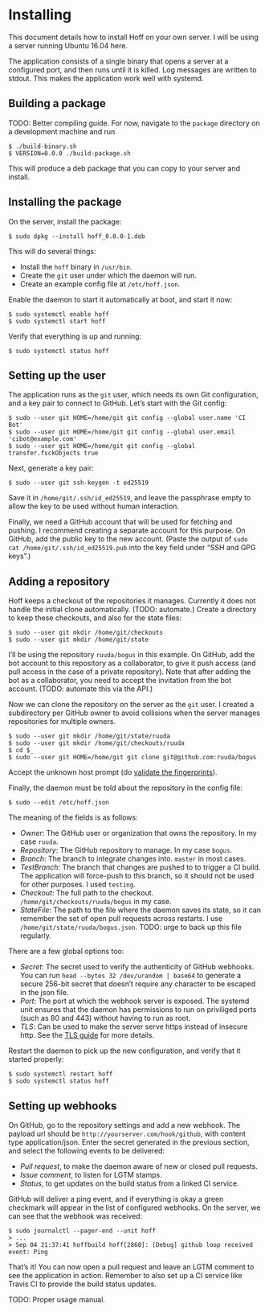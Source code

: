 # Installing

This document details how to install Hoff on your own server. I will be using
a server running Ubuntu 16.04 here.

The application consists of a single binary that opens a server at a configured
port, and then runs until it is killed. Log messages are written to stdout. This
makes the application work well with systemd.

## Building a package

TODO: Better compiling guide. For now, navigate to the `package` directory on
a development machine and run

    $ ./build-binary.sh
    $ VERSION=0.0.0 ./build-package.sh

This will produce a deb package that you can copy to your server and install.

## Installing the package

On the server, install the package:

    $ sudo dpkg --install hoff_0.0.0-1.deb

This will do several things:

 * Install the `hoff` binary in `/usr/bin`.
 * Create the `git` user under which the daemon will run.
 * Create an example config file at `/etc/hoff.json`.

Enable the daemon to start it automatically at boot, and start it now:

    $ sudo systemctl enable hoff
    $ sudo systemctl start hoff

Verify that everything is up and running:

    $ sudo systemctl status hoff

## Setting up the user

The application runs as the `git` user, which needs its own Git configuration,
and a key pair to connect to GitHub. Let’s start with the Git config:

    $ sudo --user git HOME=/home/git git config --global user.name 'CI Bot'
    $ sudo --user git HOME=/home/git git config --global user.email 'cibot@example.com'
    $ sudo --user git HOME=/home/git git config --global transfer.fsckObjects true

Next, generate a key pair:

    $ sudo --user git ssh-keygen -t ed25519

Save it in `/home/git/.ssh/id_ed25519`, and leave the passphrase empty to allow
the key to be used without human interaction.

Finally, we need a GitHub account that will be used for fetching and pushing.
I recommend creating a separate account for this purpose. On GitHub, add the
public key to the new account. (Paste the output of `sudo cat
/home/git/.ssh/id_ed25519.pub` into the key field under “SSH and GPG keys”.)

## Adding a repository

Hoff keeps a checkout of the repositories it manages. Currently it does not
handle the initial clone automatically. (TODO: automate.) Create a directory to
keep these checkouts, and also for the state files:

    $ sudo --user git mkdir /home/git/checkouts
    $ sudo --user git mkdir /home/git/state

I’ll be using the repository `ruuda/bogus` in this example. On GitHub, add the
bot account to this repository as a collaborator, to give it push access (and
pull access in the case of a private repository). Note that after adding the bot
as a collaborator, you need to accept the invitation from the bot account.
(TODO: automate this via the API.)

Now we can clone the repository on the server as the `git` user. I created a
subdirectory per GitHub owner to avoid collisions when the server manages
repositories for multiple owners.

    $ sudo --user git mkdir /home/git/state/ruuda
    $ sudo --user git mkdir /home/git/checkouts/ruuda
    $ cd $_
    $ sudo --user git HOME=/home/git git clone git@github.com:ruuda/bogus

Accept the unknown host prompt (do [validate the fingerprints][fingerprints]).

Finally, the daemon must be told about the repository in the config file:

    $ sudo --edit /etc/hoff.json

The meaning of the fields is as follows:

 * *Owner*: The GitHub user or organization that owns the repository. In my
   case `ruuda`.
 * *Repository*: The GitHub repository to manage. In my case `bogus`.
 * *Branch*: The branch to integrate changes into. `master` in most cases.
 * *TestBranch*: The branch that changes are pushed to to trigger a CI build.
   The application will force-push to this branch, so it should not be used for
   other purposes. I used `testing`.
 * *Checkout*: The full path to the checkout. `/home/git/checkouts/ruuda/bogus`
   in my case.
 * *StateFile*: The path to the file where the daemon saves its state, so it
   can remember the set of open pull requests across restarts. I use
   `/home/git/state/ruuda/bogus.json`. TODO: urge to back up this file regularly.

There are a few global options too:

 * *Secret*: The secret used to verify the authenticity of GitHub webhooks.
   You can run `head --bytes 32 /dev/urandom | base64` to generate a secure
   256-bit secret that doesn’t require any character to be escaped in the json
   file.
 * *Port*: The port at which the webhook server is exposed. The systemd unit
   ensures that the daemon has permissions to run on priviliged ports (such as
   80 and 443) without having to run as root.
 * *TLS*: Can be used to make the server serve https instead of insecure http.
   See the [TLS guide](tls.md) for more details.

Restart the daemon to pick up the new configuration, and verify that it started
properly:

    $ sudo systemctl restart hoff
    $ sudo systemctl status hoff

## Setting up webhooks

On GitHub, go to the repository settings and add a new webhook. The payload url
should be `http://yourserver.com/hook/github`, with content type
application/json. Enter the secret generated in the previous section, and select
the following events to be delivered:

 * *Pull request*, to make the daemon aware of new or closed pull requests.
 * *Issue comment*, to listen for LGTM stamps.
 * *Status*, to get updates on the build status from a linked CI service.

GitHub will deliver a ping event, and if everything is okay a green checkmark
will appear in the list of configured webhooks. On the server, we can see that
the webhook was received:

    $ sudo journalctl --pager-end --unit hoff
    > ...
    > Sep 04 21:37:41 hoffbuild hoff[2860]: [Debug] github loop received event: Ping

That’s it! You can now open a pull request and leave an LGTM comment to see the
application in action. Remember to also set up a CI service like Travis CI to
provide the build status updates.

TODO: Proper usage manual.

[fingerprints]: https://help.github.com/articles/github-s-ssh-key-fingerprints/
